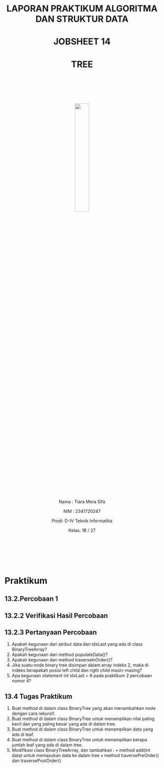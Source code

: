 # <p align ="center">  LAPORAN PRAKTIKUM ALGORITMA DAN STRUKTUR DATA </p> 
# <p align ="center">  JOBSHEET 14 </p> 
# <p align ="center">  TREE </p> 
<br><br><br><br>

<p align="center">
   <img src="https://static.wikia.nocookie.net/logopedia/images/8/8a/Politeknik_Negeri_Malang.png/revision/latest?cb=20190922202558" width="30%"> </p>

<br><br><br><br><br>


<p align = "center"> Nama : Tiara Mera Sifa </p>
<p align = "center"> NIM  : 2341720247 </p>
<p align = "center"> Prodi: D-IV Teknik Informatika</p>
<p align = "center"> Kelas: 1B / 27 </p>

<br><br><br><br><br>


# Praktikum
## 13.2.Percobaan 1
## 13.2.2 Verifikasi Hasil Percobaan
## 13.2.3 Pertanyaan Percobaan
1. Apakah kegunaan dari atribut data dan idxLast yang ada di class BinaryTreeArray?
2. Apakah kegunaan dari method populateData()?
3. Apakah kegunaan dari method traverseInOrder()?
4. Jika suatu node binary tree disimpan dalam array indeks 2, maka di indeks berapakah posisi 
left child dan rigth child masin-masing?
5. Apa kegunaan statement int idxLast = 6 pada praktikum 2 percobaan nomor 4?

## 13.4 Tugas Praktikum
1. Buat method di dalam class BinaryTree yang akan menambahkan node dengan cara 
rekursif.
2. Buat method di dalam class BinaryTree untuk menampilkan nilai paling kecil dan yang 
paling besar yang ada di dalam tree.
3. Buat method di dalam class BinaryTree untuk menampilkan data yang ada di leaf.
4. Buat method di dalam class BinaryTree untuk menampilkan berapa jumlah leaf yang ada 
di dalam tree.
5. Modifikasi class BinaryTreeArray, dan tambahkan : 
• method add(int data) untuk memasukan data ke dalam tree 
• method traversePreOrder() dan traversePostOrder()